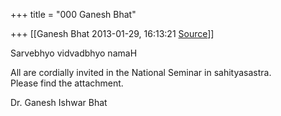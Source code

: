 +++
title = "000 Ganesh Bhat"

+++
[[Ganesh Bhat	2013-01-29, 16:13:21 [Source](https://groups.google.com/g/bvparishat/c/kd4Cqv3kh4E)]]



Sarvebhyo vidvadbhyo namaH  
  
All are cordially invited in the National Seminar in sahityasastra.  
Please find the attachment.  
  
Dr. Ganesh Ishwar Bhat  


